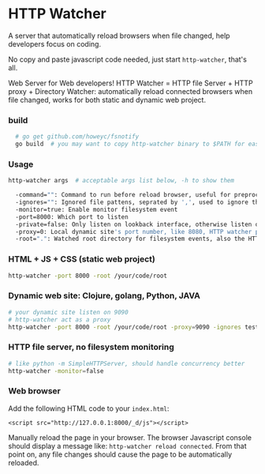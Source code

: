 # HTTP Watcher

A server that automatically reload browsers when file changed, help developers focus on coding.

No copy and paste javascript code needed, just start `http-watcher`, that's all.

>
Web Server for Web developers! HTTP Watcher = HTTP file Server + HTTP proxy + Directory Watcher: automatically reload connected browsers when file changed, works for both static and dynamic web project.

### build

```sh
  # go get github.com/howeyc/fsnotify
  go build  # you may want to copy http-watcher binary to $PATH for easy use. prebuilt binary comming soon
```

### Usage

```sh
http-watcher args  # acceptable args list below, -h to show them
```
```sh
  -command="": Command to run before reload browser, useful for preprocess, like compile scss. The files been chaneged, along with event type are pass as arguments
  -ignores="": Ignored file pattens, seprated by ',', used to ignore the filesystem events of some files
  -monitor=true: Enable monitor filesystem event
  -port=8000: Which port to listen
  -private=false: Only listen on lookback interface, otherwise listen on all interface
  -proxy=0: Local dynamic site's port number, like 8080, HTTP watcher proxy it, automatically reload browsers when watched directory's file changed
  -root=".": Watched root directory for filesystem events, also the HTTP File Server's root directory
```

### HTML + JS + CSS (static web project)

```sh
http-watcher -port 8000 -root /your/code/root
```

### Dynamic web site: Clojure, golang, Python, JAVA

```sh
# your dynamic site listen on 9090
# http-watcher act as a proxy
http-watcher -port 8000 -root /your/code/root -proxy=9090 -ignores test/,classes
```
### HTTP file server, no filesystem monitoring

```sh
# like python -m SimpleHTTPServer, should handle concurrency better
http-watcher -monitor=false
```

### Web browser ###

Add the following HTML code to your `index.html`:

```
<script src="http://127.0.0.1:8000/_d/js"></script>
```

Manually reload the page in your browser. The browser Javascript console should display a message like: `http-watcher reload connected`. From that point on, any file changes should cause the page to be automatically reloaded.
